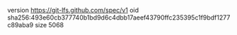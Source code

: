 version https://git-lfs.github.com/spec/v1
oid sha256:493e60cb377740b1bd9d6c4dbb17aeef43790ffc235395c1f9bdf1277c89aba9
size 5068
